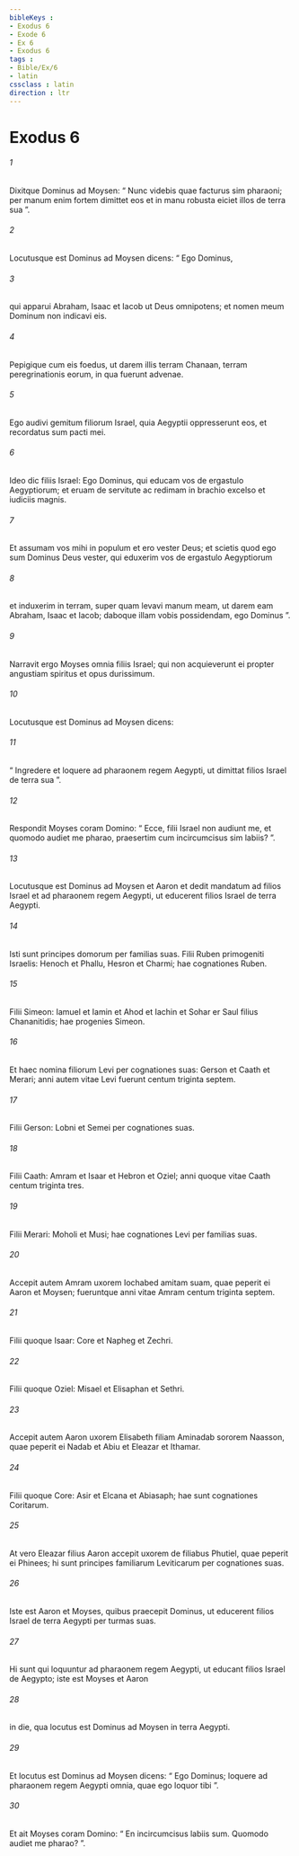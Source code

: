 ```yaml
---
bibleKeys : 
- Exodus 6
- Exode 6
- Ex 6
- Exodus 6
tags : 
- Bible/Ex/6
- latin
cssclass : latin
direction : ltr
---
```


# Exodus 6

###### 1
Dixitque Dominus ad Moysen: “ Nunc videbis quae facturus sim pharaoni; per manum enim fortem dimittet eos et in manu robusta eiciet illos de terra sua ”.
###### 2
Locutusque est Dominus ad Moysen dicens: “ Ego Dominus, 
###### 3
qui apparui Abraham, Isaac et Iacob ut Deus omnipotens; et nomen meum Dominum non indicavi eis. 
###### 4
Pepigique cum eis foedus, ut darem illis terram Chanaan, terram peregrinationis eorum, in qua fuerunt advenae. 
###### 5
Ego audivi gemitum filiorum Israel, quia Aegyptii oppresserunt eos, et recordatus sum pacti mei. 
###### 6
Ideo dic filiis Israel: Ego Dominus, qui educam vos de ergastulo Aegyptiorum; et eruam de servitute ac redimam in brachio excelso et iudiciis magnis. 
###### 7
Et assumam vos mihi in populum et ero vester Deus; et scietis quod ego sum Dominus Deus vester, qui eduxerim vos de ergastulo Aegyptiorum 
###### 8
et induxerim in terram, super quam levavi manum meam, ut darem eam Abraham, Isaac et Iacob; daboque illam vobis possidendam, ego Dominus ”.
###### 9
Narravit ergo Moyses omnia filiis Israel; qui non acquieverunt ei propter angustiam spiritus et opus durissimum. 
###### 10
Locutusque est Dominus ad Moysen dicens: 
###### 11
“ Ingredere et loquere ad pharaonem regem Aegypti, ut dimittat filios Israel de terra sua ”. 
###### 12
Respondit Moyses coram Domino: “ Ecce, filii Israel non audiunt me, et quomodo audiet me pharao, praesertim cum incircumcisus sim labiis? ”.
###### 13
Locutusque est Dominus ad Moysen et Aaron et dedit mandatum ad filios Israel et ad pharaonem regem Aegypti, ut educerent filios Israel de terra Aegypti.
###### 14
Isti sunt principes domorum per familias suas. Filii Ruben primogeniti Israelis: Henoch et Phallu, Hesron et Charmi; hae cognationes Ruben.
###### 15
Filii Simeon: Iamuel et Iamin et Ahod et Iachin et Sohar er Saul filius Chananitidis; hae progenies Simeon.
###### 16
Et haec nomina filiorum Levi per cognationes suas: Gerson et Caath et Merari; anni autem vitae Levi fuerunt centum triginta septem.
###### 17
Filii Gerson: Lobni et Semei per cognationes suas.
###### 18
Filii Caath: Amram et Isaar et Hebron et Oziel; anni quoque vitae Caath centum triginta tres.
###### 19
Filii Merari: Moholi et Musi; hae cognationes Levi per familias suas.
###### 20
Accepit autem Amram uxorem Iochabed amitam suam, quae peperit ei Aaron et Moysen; fueruntque anni vitae Amram centum triginta septem.
###### 21
Filii quoque Isaar: Core et Napheg et Zechri.
###### 22
Filii quoque Oziel: Misael et Elisaphan et Sethri.
###### 23
Accepit autem Aaron uxorem Elisabeth filiam Aminadab sororem Naasson, quae peperit ei Nadab et Abiu et Eleazar et Ithamar.
###### 24
Filii quoque Core: Asir et Elcana et Abiasaph; hae sunt cognationes Coritarum.
###### 25
At vero Eleazar filius Aaron accepit uxorem de filiabus Phutiel, quae peperit ei Phinees; hi sunt principes familiarum Leviticarum per cognationes suas.
###### 26
Iste est Aaron et Moyses, quibus praecepit Dominus, ut educerent filios Israel de terra Aegypti per turmas suas. 
###### 27
Hi sunt qui loquuntur ad pharaonem regem Aegypti, ut educant filios Israel de Aegypto; iste est Moyses et Aaron 
###### 28
in die, qua locutus est Dominus ad Moysen in terra Aegypti.
###### 29
Et locutus est Dominus ad Moysen dicens: “ Ego Dominus; loquere ad pharaonem regem Aegypti omnia, quae ego loquor tibi ”. 
###### 30
Et ait Moyses coram Domino: “ En incircumcisus labiis sum. Quomodo audiet me pharao? ”.
